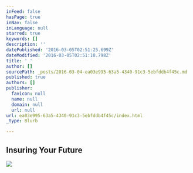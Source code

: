 ```yaml
---
inFeed: false
hasPage: true
inNav: false
inLanguage: null
starred: true
keywords: []
description: ''
datePublished: '2016-03-05T02:51:25.699Z'
dateModified: '2016-03-05T02:51:18.798Z'
title: ' '
author: []
sourcePath: _posts/2016-03-04-ea03e995-63a5-4340-91c3-5ebfddb4f45c.md
published: true
authors: []
publisher:
  favicon: null
  name: null
  domain: null
  url: null
url: ea03e995-63a5-4340-91c3-5ebfddb4f45c/index.html
_type: Blurb

---
```

## Insuring Your Future
![](https://s3-us-west-2.amazonaws.com/the-grid-img/p/4bbb3e7d26b7ed72cfc7e059e877b678e7980e31.jpg)